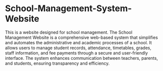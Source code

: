 # School-Management-System-Website
This is a website designed for school management.
The School Management Website is a comprehensive web-based system that simplifies and automates the administrative and academic processes of a school. It allows users to manage student records, attendance, timetables, grades, staff information, and fee payments through a secure and user-friendly interface. The system enhances communication between teachers, parents, and students, ensuring transparency and efficiency.
